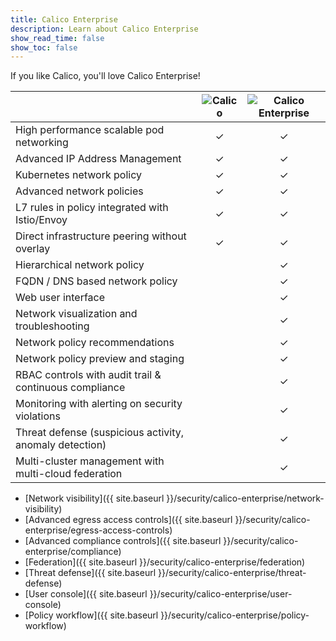 ```yaml
---
title: Calico Enterprise
description: Learn about Calico Enterprise
show_read_time: false
show_toc: false
---
```


If you like Calico, you'll love Calico Enterprise!

|     | ![Calico]({{site.baseurl}}/images/calico-logo-64px.png) | ![Calico Enterprise]({{site.baseurl}}/images/calico-enterprise-logo-64px.png) |
| --- |:---:|:---:|
| High performance scalable pod networking | &#10003; | &#10003; |
| Advanced IP Address Management | &#10003; | &#10003; |
| Kubernetes network policy | &#10003; | &#10003; |
| Advanced network policies | &#10003; | &#10003; |
| L7 rules in policy integrated with Istio/Envoy | &#10003; | &#10003; |
| Direct infrastructure peering without overlay | &#10003; | &#10003; |
| Hierarchical network policy |   | &#10003; |
| FQDN / DNS based network policy |   | &#10003; |
| Web user interface |   | &#10003; |
| Network visualization and troubleshooting |   | &#10003; |
| Network policy recommendations |   | &#10003; |
| Network policy preview and staging |   | &#10003; |
| RBAC controls with audit trail & continuous compliance |   | &#10003; |
| Monitoring with alerting on security violations |   | &#10003; |
| Threat defense (suspicious activity, anomaly detection) |   | &#10003; |
| Multi-cluster management with multi-cloud federation |   | &#10003; |


- [Network visibility]({{ site.baseurl }}/security/calico-enterprise/network-visibility)
- [Advanced egress access controls]({{ site.baseurl }}/security/calico-enterprise/egress-access-controls)
- [Advanced compliance controls]({{ site.baseurl }}/security/calico-enterprise/compliance)
- [Federation]({{ site.baseurl }}/security/calico-enterprise/federation)
- [Threat defense]({{ site.baseurl }}/security/calico-enterprise/threat-defense)
- [User console]({{ site.baseurl }}/security/calico-enterprise/user-console)
- [Policy workflow]({{ site.baseurl }}/security/calico-enterprise/policy-workflow)

